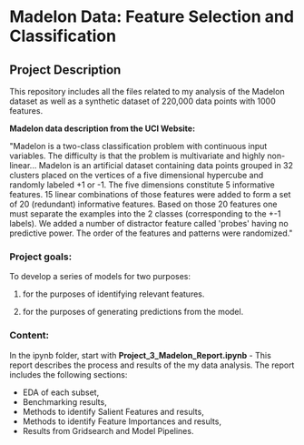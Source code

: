 # Madelon Data: Feature Selection and Classification

## Project Description

This repository includes all the files related to my analysis of the Madelon dataset as well as a synthetic dataset of 220,000 data points with 1000 features. 

**Madelon data description from the UCI Website:** 

"Madelon is a two-class classification problem with continuous input variables. The difficulty is that the problem is multivariate and highly non-linear... Madelon is an artificial dataset containing data points grouped in 32 clusters placed on the vertices of a five dimensional hypercube and randomly labeled +1 or -1. The five dimensions constitute 5 informative features. 15 linear combinations of those features were added to form a set of 20 (redundant) informative features. Based on those 20 features one must separate the examples into the 2 classes (corresponding to the +-1 labels). We added a number of distractor feature called 'probes' having no predictive power. The order of the features and patterns were randomized."

### Project goals:

To develop a series of models for two purposes:

1) for the purposes of identifying relevant features.

2) for the purposes of generating predictions from the model.

### Content: 

In the ipynb folder, start with **Project_3_Madelon_Report.ipynb** - This report describes the process and results of the my data analysis. The report includes the following sections:

- EDA of each subset,
- Benchmarking results,
- Methods to identify Salient Features and results,
- Methods to identify Feature Importances and results,
- Results from Gridsearch and Model Pipelines.



